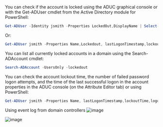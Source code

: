 You can check if the account is locked using the ADUC graphical console or with the Get-ADUser cmdlet from the Active Directory module for PowerShell:
```powershell
Get-ADUser -Identity jsmith -Properties LockedOut,DisplayName | Select-Object samaccountName, displayName,Lockedout
```
Or:
```powershell
Get-ADUser jsmith -Properties Name,Lockedout, lastLogonTimestamp,lockoutTime,logonCount,pwdLastSet | Select-Object Name, Lockedout,@{n='LastLogon';e={[DateTime]::FromFileTime($_.lastLogonTimestamp)}},@{n='lockoutTime';e={[DateTime]::FromFileTime($_.lockoutTime)}},@{n='pwdLastSet';e={[DateTime]::FromFileTime($_.pwdLastSet)}},logonCount
```
You can list all currently locked accounts in a domain using the Search-ADAccount cmdlet:
```powershell
Search-ADAccount -UsersOnly -lockedout
```
You can check the account lockout time, the number of failed password logon attempts, and the time of the last successful logon in the account properties in the ADUC console (on the Attribute Editor tab) or using PowerShell:
```powershell
Get-ADUser jsmith -Properties Name, lastLogonTimestamp,lockoutTime,logonCount,pwdLastSet | Select-Object Name,@{n='LastLogon';e={[DateTime]::FromFileTime($_.lastLogonTimestamp)}},@{n='lockoutTime';e={[DateTime]::FromFileTime($_.lockoutTime)}},@{n='pwdLastSet';e={[DateTime]::FromFileTime($_.pwdLastSet)}},logonCount
```

Using event log from domain controllers
![image](https://github.com/msandoval55/pub.repo/assets/116230991/dce3427f-f053-47ad-8880-1375c508144a)

![image](https://github.com/msandoval55/pub.repo/assets/116230991/2a2a14ca-7519-4311-b04e-a65d3920e653)

